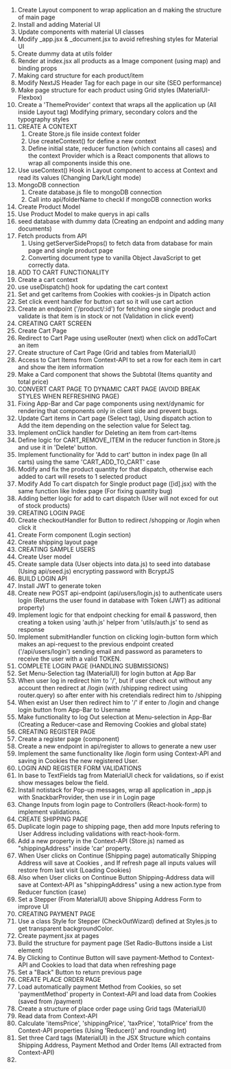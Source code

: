 1. Create Layout component to wrap application an d making the structure of main page
2. Install and adding Material UI
3. Update components with material UI classes
4. Modify _app.jsx & _document.jsx to avoid refreshing styles for Material UI
5. Create dummy data at utils folder
6. Render at index.jsx all products as a Image component (using map) and binding props
7. Making card structure for each product/item
8. Modify NextJS Header Tag for each page in our site (SEO performance)
9. Make page structure for each product using Grid styles (MaterialUI-Flexbox)
10. Create a 'ThemeProvider' context that wraps all the application up (All inside Layout tag) Modifying primary, secondary colors and the typography styles
11. CREATE A CONTEXT
    1. Create Store.js file inside context folder
    2. Use createContext() for define a new context
    3. Define initial state, reducer function (which contains all cases) and the context Provider which is a React components that allows to wrap all components inside this one.
12. Use useContext() Hook in Layout component to access at Context and read its values (Changing Dark/Light mode) 
13. MongoDB connection
    1. Create database.js file to mongoDB connection
    2. Call into api/folderName to checkl if mongoDB connection works 
14. Create Product Model
15. Use Product Model to make querys in api calls
16. seed database with dummy data (Creating an endpoint and adding many documents) 
17. Fetch products from API
    1. Using getServerSideProps() to fetch data from database for main page and single product page
    2. Converting document type to vanilla Object JavaScript to get correctly data.
18. ADD TO CART FUNCTIONALITY
  1. Create a cart context 
  2. use useDispatch() hook for updating the cart context
  3. Set and get carItems from Cookies with cookies-js in Dipatch action
  4. Set click event handler for button cart so it will use cart action
  5. Create an endpoint ('/product/:id') for fetching one single product and validate is that item is in stock or not (Validation in click event)
19. CREATING CART SCREEN
 1. Create Cart Page
 2. Redirect to Cart Page using useRouter (next) when click on addToCart an item
 3. Create structure of Cart Page (Grid and tables from MaterialUI)
 4. Access to Cart Items from Context-API to set a row for each item in cart and show the item information
 5. Make a Card component that shows the Subtotal (Items quantity and total price)
 20. CONVERT CART PAGE TO DYNAMIC CART PAGE (AVOID BREAK STYLES WHEN REFRESHING PAGE)
  1. Fixing App-Bar and Car page components using next/dynamic for rendering that components only in client side and prevent bugs.
21. Update Cart items in Cart page (Select tag), Using dispatch action to Add the item depending on the selection value for Select tag.
22. Implement onClick handler for Deleting an item from cart-Items
23. Define logic for CART_REMOVE_ITEM in the reducer function in Store.js and use it in 'Delete' button.
24. Implement functionality for 'Add to cart' button in index page (In all carts) using the same 'CART_ADD_TO_CART' case
25. Modify and fix the product quantity for that dispatch, otherwise each added to cart will resets to 1 selected product
26. Modify Add To cart dispatch for Single product page ([id].jsx) with the same function like Index page (For fixing quantity bug)
27. Adding better logic for add to cart dispatch (User will not exced for out of stock products)
28. CREATING LOGIN PAGE
 1. Create checkoutHandler for Button to redirect /shopping or /login when click it
 2. Create Form component (Login section)
 3. Create shipping layout page
29. CREATING SAMPLE USERS
 1. Create User model
 2. Create sample data (User objects into data.js) to seed into database (Using api/seed.js) encrypting password with BcryptJS
30. BUILD LOGIN API
 1. Install JWT to generate token
 2. Create new POST api-endpoint (api/users/login.js) to authenticate users login (Returns the user found in database with Token (JWT) as aditional property)
 3. Implement logic for that endpoint checking for email & password, then creating a token using 'auth.js' helper from 'utils/auth.js' to send as response
 4. Implement submitHandler function on clicking login-button form which makes an api-request to the previous endpoint created ('/api/users/login') sending email and password as parameters to receive the user with a valid TOKEN.
31. COMPLETE LOGIN PAGE (HANDLING SUBMISSIONS)
 1. Set Menu-Selection tag (MaterialUI) for login button at App Bar
 2. When user log in  redirect him to '/', but if user check out without any account then redirect at /login (with /shipping redirect using router.query) so after enter with his cretendials redirect him to /shipping
 3. When exist an User then redirect him to '/' if enter to /login and change login button from App-Bar to Username
 4. Make functionality to log Out selection at Menu-selection in App-Bar (Creating a Reducer-case and Removing Cookies and global state)
32. CREATING REGISTER PAGE
 1. Create a register page (component)
 2. Create a new endpoint in api/register to allows to generate a new user
 3. Implement the same functionality like /login form using Context-API and saving in Cookies the new registered User.
33. LOGIN AND REGISTER FORM VALIDATIONS
 1. In base to TextFields tag from MaterialUI check for validations, so if exist show messages below the field.
 2. Install notistack for Pop-up messages, wrap all application in _app.js with SnackbarProvider, then use ir in Login page
 3. Change Inputs from login page to Controllers (React-hook-form) to implement validations.
34. CREATE SHIPPING PAGE
 1. Duplicate login page to shipping page, then add more Inputs refering to User Address including validations with react-hook-form.
 2. Add a new property in the Context-API (Store.js) named as "shippingAddress" inside 'car' property.
 3. When User clicks on Continue (Shipping page) automatically Shipping Address will save at Cookies , and If refresh page all inputs values will restore from last visit (Loading Cookies)
 4. Also when User clicks on Continue Button Shipping-Address data will save at Context-API as "shippingAddress" using a new action.type from Reducer function (case)
 5. Set a Stepper (From MaterialUI) above Shipping Address Form to improve UI 
35. CREATING PAYMENT PAGE
 1. Use a class Style for Stepper (CheckOutWizard) defined at Styles.js to get transparent backgroundColor.  
 2. Create payment.jsx at pages
 3. Build the structure for payment page (Set Radio-Buttons inside a List element)
 4. By Clicking to Continue Button will save payment-Method to Context-API and Cookies to load that data when refreshing page
 5. Set a "Back" Button to return previous page 
36. CREATE PLACE ORDER PAGE
 1. Load automatically payment Method from Cookies, so set 'paymentMethod' property in Context-API and load data from Cookies (saved from /payment)
 2. Create a structure of place order page using Grid tags (MaterialUI)
 3. Read data from Context-API 
 4. Calculate 'itemsPrice', 'shippingPrice', 'taxPrice', 'totalPrice' from the Context-API properties (Using 'Reducer()' and rounding Int)
 5. Set three Card tags (MaterialUI) in the JSX Structure which contains Shipping Address, Payment Method and Order Items (All extracted from Context-API)
37.  
